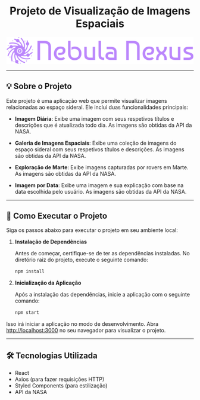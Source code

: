 <h1 align="center">Projeto de Visualização de Imagens Espaciais</h1>

<p align="center">
  <img src="src/assets/logoEscrita.png" alt="Imagem de Capa" width="800">
</p>

---

## 💡 Sobre o Projeto

Este projeto é uma aplicação web que permite visualizar imagens relacionadas ao espaço sideral. Ele inclui duas funcionalidades principais:

- **Imagem Diária**: Exibe uma imagem com seus respetivos títulos e descrições que é atualizada todo dia. As imagens são obtidas da API da NASA.

- **Galeria de Imagens Espaciais**: Exibe uma coleção de imagens do espaço sideral com seus respetivos títulos e descrições. As imagens são obtidas da API da NASA.

- **Exploração de Marte**: Exibe imagens capturadas por rovers em Marte. As imagens são obtidas da API da NASA.
  
- **Imagem por Data**: Exibe uma imagem e sua explicação com base na data escolhida pelo usuário. As imagens são obtidas da API da NASA.

---

## 🚀 Como Executar o Projeto

Siga os passos abaixo para executar o projeto em seu ambiente local:

1. **Instalação de Dependências**

   Antes de começar, certifique-se de ter as dependências instaladas. No diretório raiz do projeto, execute o seguinte comando:
   ```bash
   npm install
   ```

2. **Inicialização da Aplicação**

   Após a instalação das dependências, inicie a aplicação com o seguinte comando:
   ```bash
   npm start
   ```



Isso irá iniciar a aplicação no modo de desenvolvimento. Abra [http://localhost:3000](http://localhost:3000) no seu navegador para visualizar o projeto.

---

## 🛠️ Tecnologias Utilizada

- React
- Axios (para fazer requisições HTTP)
- Styled Components (para estilização)
- API da NASA
